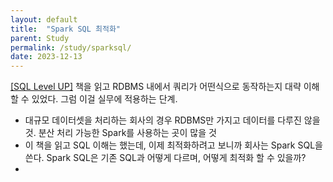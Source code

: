 ```yaml
---
layout: default
title:  "Spark SQL 최적화"
parent: Study
permalink: /study/sparksql/
date: 2023-12-13
---
```



[[SQL Level UP]](https://s-seo.github.io/book/SQLLevelUp/) 책을 읽고 RDBMS 내에서 쿼리가 어떤식으로 동작하는지 대략 이해할 수 있었다. 그럼 이걸 실무에 적용하는 단계.

- 대규모 데이터셋을 처리하는 회사의 경우 RDBMS만 가지고 데이터를 다루진 않을 것. 분산 처리 가능한 Spark를 사용하는 곳이 많을 것
- 이 책을 읽고 SQL 이해는 했는데, 이제 최적화하려고 보니까 회사는 Spark SQL을 쓴다. Spark SQL은 기존 SQL과 어떻게 다르며, 어떻게 최적화 할 수 있을까?
- 





